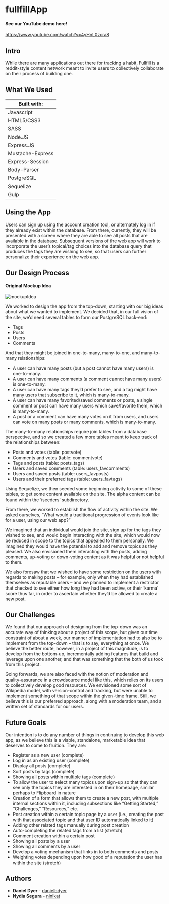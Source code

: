 # fullfillApp

#### See our YouTube demo here!

https://www.youtube.com/watch?v=4yHnL0zcra8

## Intro

While there are many applications out there for tracking a habit, Fullfill is a reddit-style content network meant to invite users to collectively collaborate on their process of building one.

## What We Used

| Built with:
| ------------|
| Javascript |
| HTML5/CSS3 |
| SASS |
| Node.JS |
| Express.JS |
| Mustache-Express |
| Express-Session |
| Body-Parser |
| PostgreSQL |
| Sequelize |
| Gulp |

## Using the App

Users can sign up using the account creation tool, or alternately log in if they already exist within the database. From there, currently, they will be presented with a screen where they are able to see all posts that are available in the database. Subsequent versions of the web app will work to incorporate the user’s topical/tag choices into the database query that produces the tags they are wishing to see, so that users can further personalize their experience on the web app.

## Our Design Process

#### Original Mockup Idea

![mockupIdea](https://i.imgur.com/oyeSzBj.png)

We worked to design the app from the top-down, starting with our big ideas about what we wanted to implement. We decided that, in our full vision of the site, we’d need several tables to form our PostgreSQL back-end:

* Tags
* Posts
* Users
* Comments

And that they might be joined in one-to-many, many-to-one, and many-to-many relationships:

* A user can have many posts (but a post cannot have many users) is one-to-many.
* A user can have many comments (a comment cannot have many users) is one-to-many.
* A user can have many tags they’d prefer to see, and a tag might have many users that subscribe to it, which is many-to-many.
* A user can have many favorited/saved comments or posts, a single comment or post can have many users which save/favorite them, which is many-to-many.
* A post or a comment can have many votes on it from users, and users can vote on many posts or many comments, which is many-to-many.

The many-to-many relationships require join tables from a database perspective, and so we created a few more tables meant to keep track of the relationships between:

* Posts and votes (table: postvote)
* Comments and votes (table: commentvote)
* Tags and posts (table: posts_tags)
* Users and saved comments (table: users_favcomments)
* Users and saved posts (table: users_favposts)
* Users and their preferred tags (table: users_favtags)

Using Sequelize, we then seeded some beginning activity to some of these tables, to get some content available on the site. The alpha content can be found within the ‘/seeders’ subdirectory.

From there, we worked to establish the flow of activity within the site. We asked ourselves, “What would a traditional progression of events look like for a user, using our web app?”

We imagined that an individual would join the site, sign up for the tags they wished to see, and would begin interacting with the site, which would now be reduced in scope to the topics that appealed to them personally. We imagined they would have the potential to add and remove topics as they pleased. We also envisioned them interacting with the posts, adding comments, up-voting or down-voting content as it was helpful or not helpful to them.

We also foresaw that we wished to have some restriction on the users with regards to making posts – for example, only when they had established themselves as reputable users – and we planned to implement a restrictor that checked to see either how long they had been active, or their ‘karma’ score thus far, in order to ascertain whether they’d be allowed to create a new post.

## Our Challenges

We found that our approach of designing from the top-down was an accurate way of thinking about a project of this scope, but given our time constraint of about a week, our manner of implementation had to also be to implement from the top-down – that is to say, everything at once. We believe the better route, however, in a project of this magnitude, is to develop from the bottom-up, incrementally adding features that build and leverage upon one another, and that was something that the both of us took from this project.

Going forwards, we are also faced with the notion of moderation and quality-assurance in a crowdsource model like this, which relies on its users to collectively develop good resources. We envisioned some sort of Wikipedia model, with version-control and tracking, but were unable to implement something of that scope within the given-time frame. Still, we believe this is our preferred approach, along with a moderation team, and a written set of standards for our users.

## Future Goals

Our intention is to do any number of things in continuing to develop this web app, as we believe this is a viable, standalone, marketable idea that deserves to come to fruition. They are:

* Register as a new user (complete)
* Log in as an existing user (complete)
* Display all posts (complete)
* Sort posts by tags (complete)
* Showing all posts within multiple tags (complete)
* To allow the user to select many topics upon sign-up so that they can see only the topics they are interested in on their homepage, similar perhaps to Flipboard in nature
* Creation of a form that allows them to create a new post, with multiple internal sections within it, including subsections like “Getting Started,” “Challenges,” “Resources,” etc.
* Post creation within a certain topic page by a user (i.e., creating the post with that associated topic and that user ID automatically linked to it)
* Adding other related tags manually during post creation
* Auto-completing the related tags from a list (stretch)
* Comment creation within a certain post
* Showing all posts by a user
* Showing all comments by a user
* Develop a voting mechanism that links in to both comments and posts
* Weighting votes depending upon how good of a reputation the user has within the site (stretch)


## Authors

* **Daniel Dyer** - [danielbdyer](https://github.com/danielbdyer)
* **Nydia Segura** - [ninikat](https://github.com/ninikat)
